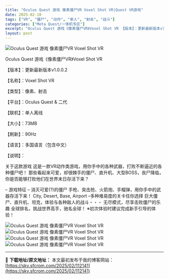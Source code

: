 ```yaml
---
title: "Oculus Quest 游戏 像素僵尸VR Voxel Shot VR|Quest VR游戏"
date: 2025-02-10
tags: ["VR", "僵尸", "动作", "单人", "射击", "战斗"]
categories: ["Meta Quest/一体机专区"]
excerpt: "Oculus Quest 游戏《像素僵尸VR》Voxel Shot VR 【版本】：更新最新版本v1.0.0.2 【名称】：Voxel Shot VR 【类型】：像素、射击 【平台】：Oculus Quest &amp; 二代 【联机】：单人离线 【大小】：73MB 【刷新】：90Hz 【语言】：多&hellip;"
layout: post
---
```


<img title="1650451877-5309a5e04b221bc.webp" src="https://sky.sfcrom.com/wp-content/uploads/2025/02/20250210_67aa130001c0d.webp" alt="Oculus Quest 游戏 像素僵尸VR Voxel Shot VR" />

Oculus Quest 游戏《像素僵尸VR》Voxel Shot VR

【版本】：更新最新版本v1.0.0.2

【名称】：Voxel Shot VR

【类型】：像素、射击

【平台】：Oculus Quest &amp; 二代

【联机】：单人离线

【大小】：73MB

【刷新】：90Hz

【语言】：多国语言（包含中文）

【说明】：

关于这款游戏
这是一款VR动作类游戏，用你手中的各种武器，打败不断逼近的各种僵尸吧！
那些看起来可爱，却很棘手的僵尸、直升机、大型BOSS，丧尸降临，你是否能够打败他们在世界末日存活下来？

– 游戏特征 –
消灭可爱(?)的僵尸
手枪、突击抢、火箭炮、手榴弹，用你手中的武器存活下来！
City, Desert, Base, Airport –多种难易度的关卡任你选择
巨大僵尸、直升机、坦克，体验与各种敌人的战斗・・・
无尽模式，尽享击败僵尸的乐趣
全球排名，挑战世界高手，驰名全球！
※初次体验时建议完成新手引导的体验！

<img title="1650451825-d94f28c164dcc83.webp" src="https://sky.sfcrom.com/wp-content/uploads/2025/02/20250210_67aa130966fb4.webp" alt="Oculus Quest 游戏 像素僵尸VR Voxel Shot VR" />
<img title="1650451827-7a7efbf52928451.webp" src="https://sky.sfcrom.com/wp-content/uploads/2025/02/20250210_67aa130bba848.webp" alt="Oculus Quest 游戏 像素僵尸VR Voxel Shot VR" />
<img title="1650451833-ec129cadb74cb19.webp" src="https://sky.sfcrom.com/wp-content/uploads/2025/02/20250210_67aa130f26ace.webp" alt="Oculus Quest 游戏 像素僵尸VR Voxel Shot VR" />
<img title="1650451834-5a1a5ff3a7e59e6.webp" src="https://ig.2468c.com/2025/02/04/5f560cea245a8.webp" alt="Oculus Quest 游戏 像素僵尸VR Voxel Shot VR" />

---
📖 **下载地址/原文地址：** 本文最初发布于我的博客网站：[https://sky.sfcrom.com/2025/02/112141](https://sky.sfcrom.com/2025/02/112141)

